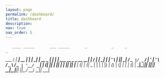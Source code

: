 ```yaml
---
layout: page
permalink: /dashboard/
title: dashboard
description:
nav: true
nav_order: 5
---
```


       ____ _____       ___ _____       _           _     _                         _ 
  ___ / ___| ____|_ __ |_ _| ____|   __| | __ _ ___| |__ | |__   ___   __ _ _ __ __| |
 / __| |  _|  _| | '_ \ | ||  _|    / _` |/ _` / __| '_ \| '_ \ / _ \ / _` | '__/ _` |
| (__| |_| | |___| | | || || |___  | (_| | (_| \__ | | | | |_) | (_) | (_| | | | (_| |
 \___|\____|_____|_| |_|___|_____|  \__,_|\__,_|___|_| |_|_.__/ \___/ \__,_|_|  \__,_|

   